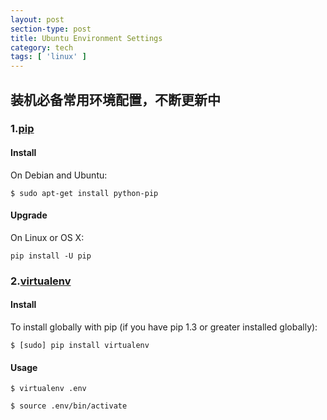 ```yaml
---
layout: post
section-type: post
title: Ubuntu Environment Settings
category: tech
tags: [ 'linux' ]
---
```


## 装机必备常用环境配置，不断更新中

### 1.[pip](https://pip.pypa.io/en/stable/)
#### Install
On Debian and Ubuntu:

```
$ sudo apt-get install python-pip
```

#### Upgrade
On Linux or OS X:

```
pip install -U pip
```

### 2.[virtualenv](https://virtualenv.readthedocs.org/en/latest/index.html)
#### Install
To install globally with pip (if you have pip 1.3 or greater installed globally):

```
$ [sudo] pip install virtualenv
```

#### Usage
```
$ virtualenv .env
```

```
$ source .env/bin/activate
```
